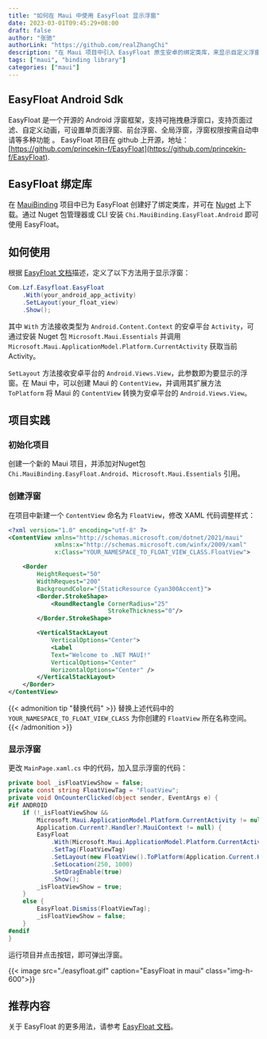 ```yaml
---
title: "如何在 Maui 中使用 EasyFloat 显示浮窗"
date: 2023-03-01T09:45:29+08:00
draft: false
author: "张驰"
authorLink: "https://github.com/realZhangChi"
description: "在 Maui 项目中引入 EasyFloat 原生安卓的绑定类库，来显示自定义浮窗"
tags: ["maui", "binding library"]
categories: ["maui"]
---
```


## EasyFloat Android Sdk

EasyFloat 是一个开源的 Android 浮窗框架，支持可拖拽悬浮窗口，支持页面过滤、自定义动画，可设置单页面浮窗、前台浮窗、全局浮窗，浮窗权限按需自动申请等多种功能 。
EasyFloat 项目在 github 上开源，地址：[https://github.com/princekin-f/EasyFloat](https://github.com/princekin-f/EasyFloat).

## EasyFloat 绑定库

在 [MauiBinding](https://github.com/realZhangChi/MauiBinding) 项目中已为 EasyFloat 创建好了绑定类库，并可在 [Nuget](https://www.nuget.org/packages/Chi.MauiBinding.EasyFloat.Android) 上下载。通过 Nuget 包管理器或 CLI 安装 `Chi.MauiBinding.EasyFloat.Android` 即可使用 EasyFloat。

## 如何使用

根据 [EasyFloat 文档](https://github.com/princekin-f/EasyFloat#%E4%B8%80%E8%A1%8C%E4%BB%A3%E7%A0%81%E6%90%9E%E5%AE%9Aandroid%E6%B5%AE%E7%AA%97%E6%B5%AE%E7%AA%97%E4%BB%8E%E6%9C%AA%E5%A6%82%E6%AD%A4%E7%AE%80%E5%8D%95)描述，定义了以下方法用于显示浮窗：

``` csharp
Com.Lzf.Easyfloat.EasyFloat
    .With(your_android_app_activity)
    .SetLayout(your_float_view)
    .Show();
```

其中 `With` 方法接收类型为 `Android.Content.Context` 的安卓平台 `Activity`，可通过安装 Nuget 包 `Microsoft.Maui.Essentials` 并调用 `Microsoft.Maui.ApplicationModel.Platform.CurrentActivity` 获取当前 Activity。

`SetLayout` 方法接收安卓平台的 `Android.Views.View`，此参数即为要显示的浮窗。在 Maui 中，可以创建 Maui 的 `ContentView`，并调用其扩展方法 `ToPlatform` 将 Maui 的 `ContentView` 转换为安卓平台的 `Android.Views.View`。

## 项目实践

### 初始化项目

创建一个新的 Maui 项目，并添加对Nuget包 `Chi.MauiBinding.EasyFloat.Android`、`Microsoft.Maui.Essentials` 引用。

### 创建浮窗

在项目中新建一个 `ContentView` 命名为 `FloatView`，修改 XAML 代码调整样式：

``` xml
<?xml version="1.0" encoding="utf-8" ?>
<ContentView xmlns="http://schemas.microsoft.com/dotnet/2021/maui"
             xmlns:x="http://schemas.microsoft.com/winfx/2009/xaml"
             x:Class="YOUR_NAMESPACE_TO_FLOAT_VIEW_CLASS.FloatView">

    <Border
        HeightRequest="50"
        WidthRequest="200"
        BackgroundColor="{StaticResource Cyan300Accent}">
        <Border.StrokeShape>
            <RoundRectangle CornerRadius="25"
                            StrokeThickness="0"/>
        </Border.StrokeShape>

        <VerticalStackLayout
            VerticalOptions="Center">
            <Label 
            Text="Welcome to .NET MAUI!"
            VerticalOptions="Center" 
            HorizontalOptions="Center" />
        </VerticalStackLayout>
    </Border>
</ContentView>
```

{{< admonition tip "替换代码" >}}
替换上述代码中的 `YOUR_NAMESPACE_TO_FLOAT_VIEW_CLASS` 为你创建的 `FloatView` 所在名称空间。
{{< /admonition >}}

### 显示浮窗

更改 `MainPage.xaml.cs` 中的代码，加入显示浮窗的代码：

``` csharp
private bool _isFloatViewShow = false;
private const string FloatViewTag = "FloatView";
private void OnCounterClicked(object sender, EventArgs e) {
#if ANDROID
    if (!_isFloatViewShow &&
        Microsoft.Maui.ApplicationModel.Platform.CurrentActivity != null &&
        Application.Current?.Handler?.MauiContext != null) {
        EasyFloat
            .With(Microsoft.Maui.ApplicationModel.Platform.CurrentActivity)
            .SetTag(FloatViewTag)
            .SetLayout(new FloatView().ToPlatform(Application.Current.Handler.MauiContext))
            .SetLocation(250, 1000)
            .SetDragEnable(true)
            .Show();
        _isFloatViewShow = true;
    }
    else {
        EasyFloat.Dismiss(FloatViewTag);
        _isFloatViewShow = false;
    }
#endif
}
```

运行项目并点击按钮，即可弹出浮窗。

{{< image src="./easyfloat.gif" caption="EasyFloat in maui" class="img-h-600">}}

## 推荐内容

关于 EasyFloat 的更多用法，请参考 [EasyFloat 文档](https://github.com/princekin-f/EasyFloat#easyfloatandroid%E6%82%AC%E6%B5%AE%E7%AA%97%E6%A1%86%E6%9E%B6)。
